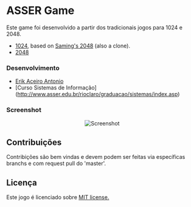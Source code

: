 # ASSER Game

Este game foi desenvolvido a partir dos tradicionais jogos para 1024 e 2048.
 - [1024](https://play.google.com/store/apps/details?id=com.veewo.a1024), based on [Saming's 2048](http://saming.fr/p/2048/) (also a clone).
 - [2048](http://gabrielecirulli.github.io/2048/)


### Desenvolvimento

 - [Erik Aceiro Antonio](https://github.com/aceiro) 
 - [Curso Sistemas de Informação] (http://www.asser.edu.br/rioclaro/graduacao/sistemas/index.asp) 


### Screenshot

<p align="center">
  <img src="https://github.com/aceiro/asser-evol/blob/master/imgs/screenshot.png" alt="Screenshot"/>
</p>



## Contribuições
Contribições são bem vindas e devem podem ser feitas via específicas branchs e com request pull do 'master'.

## Licença
Este jogo é licenciado sobre [MIT license.](https://github.com/gabrielecirulli/2048/blob/master/LICENSE.txt)

